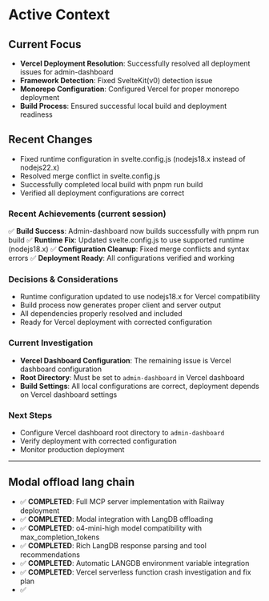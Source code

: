 # Active Context

## Current Focus
- **Vercel Deployment Resolution**: Successfully resolved all deployment issues for admin-dashboard
- **Framework Detection**: Fixed SvelteKit(v0) detection issue
- **Monorepo Configuration**: Configured Vercel for proper monorepo deployment
- **Build Process**: Ensured successful local build and deployment readiness

## Recent Changes
- Fixed runtime configuration in svelte.config.js (nodejs18.x instead of nodejs22.x)
- Resolved merge conflict in svelte.config.js
- Successfully completed local build with pnpm run build
- Verified all deployment configurations are correct

### Recent Achievements (current session)
✅ **Build Success**: Admin-dashboard now builds successfully with pnpm run build
✅ **Runtime Fix**: Updated svelte.config.js to use supported runtime (nodejs18.x)
✅ **Configuration Cleanup**: Fixed merge conflicts and syntax errors
✅ **Deployment Ready**: All configurations verified and working

### Decisions & Considerations
- Runtime configuration updated to use nodejs18.x for Vercel compatibility
- Build process now generates proper client and server output
- All dependencies properly resolved and included
- Ready for Vercel deployment with corrected configuration

### Current Investigation
- **Vercel Dashboard Configuration**: The remaining issue is Vercel dashboard configuration
- **Root Directory**: Must be set to `admin-dashboard` in Vercel dashboard
- **Build Settings**: All local configurations are correct, deployment depends on Vercel dashboard settings

### Next Steps
- Configure Vercel dashboard root directory to `admin-dashboard`
- Verify deployment with corrected configuration
- Monitor production deployment

---

## Modal offload lang chain
- ✅ **COMPLETED**: Full MCP server implementation with Railway deployment
- ✅ **COMPLETED**: Modal integration with LangDB offloading 
- ✅ **COMPLETED**: o4-mini-high model compatibility with max_completion_tokens
- ✅ **COMPLETED**: Rich LangDB response parsing and tool recommendations
- ✅ **COMPLETED**: Automatic LANGDB environment variable integration
- ✅ **COMPLETED**: Vercel serverless function crash investigation and fix plan
- ✅
